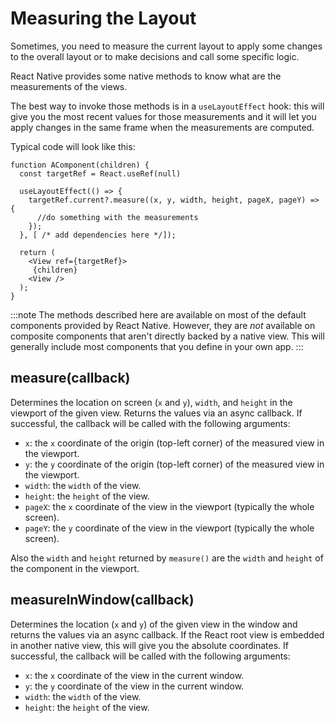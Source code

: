 # Measuring the Layout

Sometimes, you need to measure the current layout to apply some changes to the overall layout or to make decisions and call some specific logic.

React Native provides some native methods to know what are the measurements of the views.

The best way to invoke those methods is in a `useLayoutEffect` hook: this will give you the most recent values for those measurements and it will let you apply changes in the same frame when the measurements are computed.

Typical code will look like this:

```tsx
function AComponent(children) {
  const targetRef = React.useRef(null)

  useLayoutEffect(() => {
    targetRef.current?.measure((x, y, width, height, pageX, pageY) => {
      //do something with the measurements
    });
  }, [ /* add dependencies here */]);

  return (
    <View ref={targetRef}>
     {children}
    <View />
  );
}
```

:::note
The methods described here are available on most of the default components provided by React Native. However, they are _not_ available on composite components that aren't directly backed by a native view. This will generally include most components that you define in your own app.
:::

## measure(callback)

Determines the location on screen (`x` and `y`), `width`, and `height` in the viewport of the given view. Returns the values via an async callback. If successful, the callback will be called with the following arguments:

- `x`: the `x` coordinate of the origin (top-left corner) of the measured view in the viewport.
- `y`: the `y` coordinate of the origin (top-left corner) of the measured view in the viewport.
- `width`: the `width` of the view.
- `height`: the `height` of the view.
- `pageX`: the `x` coordinate of the view in the viewport (typically the whole screen).
- `pageY`: the `y` coordinate of the view in the viewport (typically the whole screen).

Also the `width` and `height` returned by `measure()` are the `width` and `height` of the component in the viewport.

## measureInWindow(callback)

Determines the location (`x` and `y`) of the given view in the window and returns the values via an async callback. If the React root view is embedded in another native view, this will give you the absolute coordinates. If successful, the callback will be called with the following arguments:

- `x`: the `x` coordinate of the view in the current window.
- `y`: the `y` coordinate of the view in the current window.
- `width`: the `width` of the view.
- `height`: the `height` of the view.

